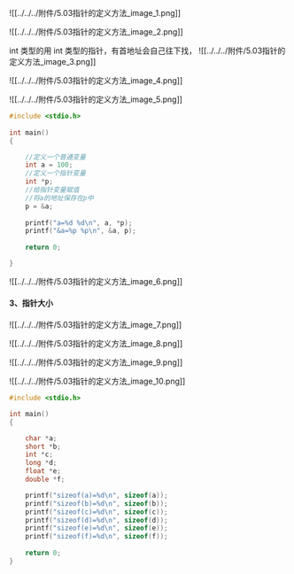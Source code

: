 
![[../../../附件/5.03指针的定义方法_image_1.png]]

![[../../../附件/5.03指针的定义方法_image_2.png]]

int 类型的用 int 类型的指针，有首地址会自己往下找，
![[../../../附件/5.03指针的定义方法_image_3.png]]

![[../../../附件/5.03指针的定义方法_image_4.png]]

![[../../../附件/5.03指针的定义方法_image_5.png]]


```c
#include <stdio.h>
  
int main()
{

    //定义一个普通变量
    int a = 100;
    //定义一个指针变量
    int *p;
    //给指针变量赋值
    //将a的地址保存在p中
    p = &a;
  
    printf("a=%d %d\n", a, *p);
    printf("&a=%p %p\n", &a, p);
  
    return 0;

}
```

![[../../../附件/5.03指针的定义方法_image_6.png]]

#### 3、指针大小

![[../../../附件/5.03指针的定义方法_image_7.png]]


![[../../../附件/5.03指针的定义方法_image_8.png]]

![[../../../附件/5.03指针的定义方法_image_9.png]]

![[../../../附件/5.03指针的定义方法_image_10.png]]


```c
#include <stdio.h>

int main()
{

    char *a;
    short *b;
    int *c;
    long *d;
    float *e;
    double *f;

    printf("sizeof(a)=%d\n", sizeof(a));
    printf("sizeof(b)=%d\n", sizeof(b));
    printf("sizeof(c)=%d\n", sizeof(c));
    printf("sizeof(d)=%d\n", sizeof(d));
    printf("sizeof(e)=%d\n", sizeof(e));
    printf("sizeof(f)=%d\n", sizeof(f));
  
    return 0;
}

```












